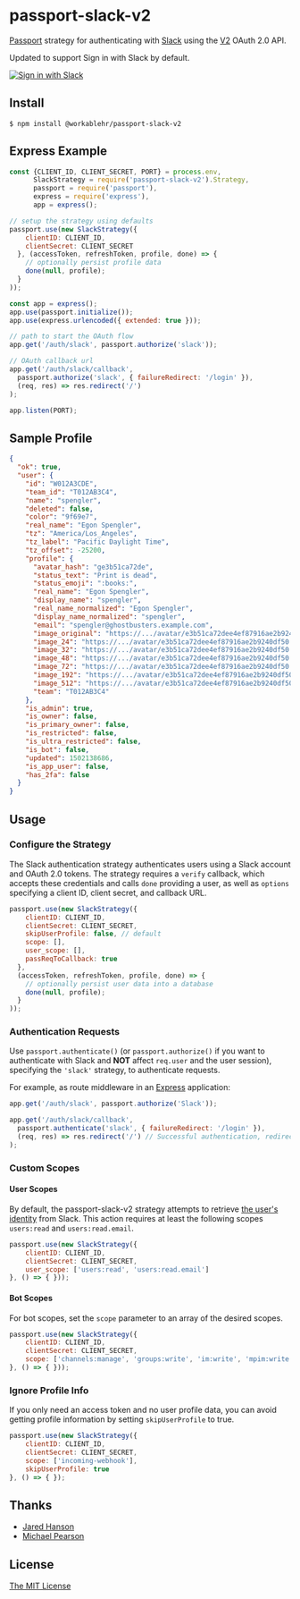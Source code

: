 # passport-slack-v2

[Passport](https://github.com/Workable/passport-slack-v2) strategy for authenticating
with [Slack](https://slack.com) using the [V2](https://api.slack.com/authentication/oauth-v2) OAuth 2.0 API.

Updated to support Sign in with Slack by default.

[![Sign in with Slack](https://a.slack-edge.com/accd8/img/sign_in_with_slack.png)](https://api.slack.com/docs/sign-in-with-slack#identify_users_and_their_teams)

## Install

```shell
$ npm install @workablehr/passport-slack-v2
```


## Express Example
```js
const {CLIENT_ID, CLIENT_SECRET, PORT} = process.env,
      SlackStrategy = require('passport-slack-v2').Strategy,
      passport = require('passport'),
      express = require('express'),
      app = express();

// setup the strategy using defaults 
passport.use(new SlackStrategy({
    clientID: CLIENT_ID,
    clientSecret: CLIENT_SECRET
  }, (accessToken, refreshToken, profile, done) => {
    // optionally persist profile data
    done(null, profile);
  }
));

const app = express();
app.use(passport.initialize());
app.use(express.urlencoded({ extended: true }));

// path to start the OAuth flow
app.get('/auth/slack', passport.authorize('slack'));

// OAuth callback url
app.get('/auth/slack/callback', 
  passport.authorize('slack', { failureRedirect: '/login' }),
  (req, res) => res.redirect('/')
);

app.listen(PORT);
```

## Sample Profile
```json
{
  "ok": true,
  "user": {
    "id": "W012A3CDE",
    "team_id": "T012AB3C4",
    "name": "spengler",
    "deleted": false,
    "color": "9f69e7",
    "real_name": "Egon Spengler",
    "tz": "America/Los_Angeles",
    "tz_label": "Pacific Daylight Time",
    "tz_offset": -25200,
    "profile": {
      "avatar_hash": "ge3b51ca72de",
      "status_text": "Print is dead",
      "status_emoji": ":books:",
      "real_name": "Egon Spengler",
      "display_name": "spengler",
      "real_name_normalized": "Egon Spengler",
      "display_name_normalized": "spengler",
      "email": "spengler@ghostbusters.example.com",
      "image_original": "https://.../avatar/e3b51ca72dee4ef87916ae2b9240df50.jpg",
      "image_24": "https://.../avatar/e3b51ca72dee4ef87916ae2b9240df50.jpg",
      "image_32": "https://.../avatar/e3b51ca72dee4ef87916ae2b9240df50.jpg",
      "image_48": "https://.../avatar/e3b51ca72dee4ef87916ae2b9240df50.jpg",
      "image_72": "https://.../avatar/e3b51ca72dee4ef87916ae2b9240df50.jpg",
      "image_192": "https://.../avatar/e3b51ca72dee4ef87916ae2b9240df50.jpg",
      "image_512": "https://.../avatar/e3b51ca72dee4ef87916ae2b9240df50.jpg",
      "team": "T012AB3C4"
    },
    "is_admin": true,
    "is_owner": false,
    "is_primary_owner": false,
    "is_restricted": false,
    "is_ultra_restricted": false,
    "is_bot": false,
    "updated": 1502138686,
    "is_app_user": false,
    "has_2fa": false
  }
}
```

## Usage

### Configure the Strategy

The Slack authentication strategy authenticates users using a Slack
account and OAuth 2.0 tokens.  The strategy requires a `verify` callback, which
accepts these credentials and calls `done` providing a user, as well as
`options` specifying a client ID, client secret, and callback URL.

```js
passport.use(new SlackStrategy({
    clientID: CLIENT_ID,
    clientSecret: CLIENT_SECRET,
    skipUserProfile: false, // default
    scope: [],
    user_scope: [],
    passReqToCallback: true
  },
  (accessToken, refreshToken, profile, done) => {
    // optionally persist user data into a database
    done(null, profile);
  }
));
```

### Authentication Requests

Use `passport.authenticate()` (or `passport.authorize()` if you want to authenticate with Slack and **NOT** affect `req.user` and the user session), specifying the `'slack'` strategy, to
authenticate requests.

For example, as route middleware in an [Express](http://expressjs.com/)
application:

```js
app.get('/auth/slack', passport.authorize('Slack'));

app.get('/auth/slack/callback',
  passport.authenticate('slack', { failureRedirect: '/login' }),
  (req, res) => res.redirect('/') // Successful authentication, redirect home.
);
```

### Custom Scopes
#### User Scopes
By default, the passport-slack-v2 strategy attempts to retrieve [the user's identity](https://api.slack.com/methods/users.info) from Slack. This action requires at least the following scopes `users:read` and `users:read.email`.

```js
passport.use(new SlackStrategy({
	clientID: CLIENT_ID,
	clientSecret: CLIENT_SECRET,
	user_scope: ['users:read', 'users:read.email']
}, () => { }));
```

#### Bot Scopes
For bot scopes, set the `scope` parameter to an array of the desired scopes.
```js
passport.use(new SlackStrategy({
	clientID: CLIENT_ID,
	clientSecret: CLIENT_SECRET,
	scope: ['channels:manage', 'groups:write', 'im:write', 'mpim:write']
}, () => { }));
```

### Ignore Profile Info
If you only need an access token and no user profile data, you can avoid getting profile information by setting `skipUserProfile` to true.
```js
passport.use(new SlackStrategy({
	clientID: CLIENT_ID,
	clientSecret: CLIENT_SECRET,
	scope: ['incoming-webhook'],
	skipUserProfile: true
}, () => { });
```

## Thanks
- [Jared Hanson](http://github.com/jaredhanson)
- [Michael Pearson](https://github.com/mjpearson)

## License

[The MIT License](http://opensource.org/licenses/MIT)
